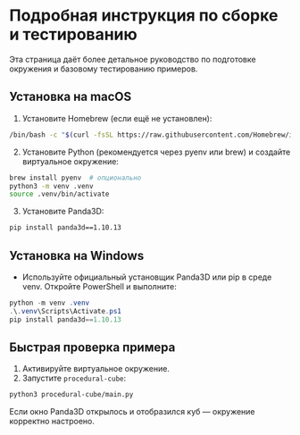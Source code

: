 # Подробная инструкция по сборке и тестированию

Эта страница даёт более детальное руководство по подготовке окружения и базовому тестированию примеров.

## Установка на macOS

1. Установите Homebrew (если ещё не установлен):

```bash
/bin/bash -c "$(curl -fsSL https://raw.githubusercontent.com/Homebrew/install/HEAD/install.sh)"
```

2. Установите Python (рекомендуется через pyenv или brew) и создайте виртуальное окружение:

```bash
brew install pyenv  # опционально
python3 -m venv .venv
source .venv/bin/activate
```

3. Установите Panda3D:

```bash
pip install panda3d==1.10.13
```

## Установка на Windows

- Используйте официальный установщик Panda3D или pip в среде venv. Откройте PowerShell и выполните:

```powershell
python -m venv .venv
.\.venv\Scripts\Activate.ps1
pip install panda3d==1.10.13
```

## Быстрая проверка примера

1. Активируйте виртуальное окружение.
2. Запустите `procedural-cube`:

```bash
python3 procedural-cube/main.py
```

Если окно Panda3D открылось и отобразился куб — окружение корректно настроено.

